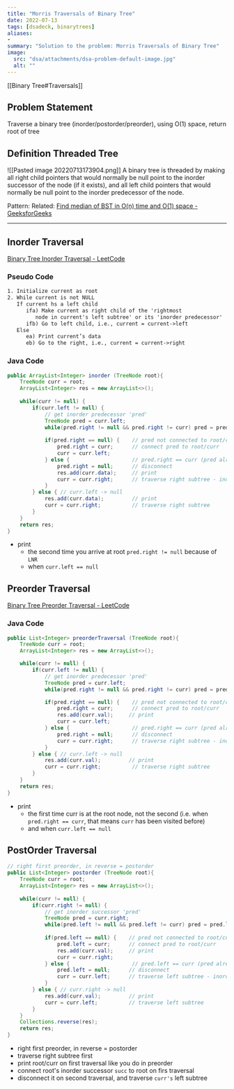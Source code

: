 ```yaml
---
title: "Morris Traversals of Binary Tree"
date: 2022-07-13
tags: [dsadeck, binarytrees]
aliases:
- 
summary: "Solution to the problem: Morris Traversals of Binary Tree"
image:
  src: "dsa/attachments/dsa-problem-default-image.jpg"
  alt: ""
---
```

[[Binary Tree#Traversals]]
## Problem Statement
Traverse a binary tree (inorder/postorder/preorder), using O(1) space, return root of tree

## Definition Threaded Tree
![[Pasted image 20220713173904.png]]
A binary tree is threaded by making all right child pointers that would normally be null point to the inorder successor of the node (if it exists), and all left child pointers that would normally be null point to the inorder predecessor of the node.

Pattern: 
Related: [Find median of BST in O(n) time and O(1) space - GeeksforGeeks](https://www.geeksforgeeks.org/find-median-bst-time-o1-space/)

---

## Inorder Traversal
[Binary Tree Inorder Traversal - LeetCode](https://leetcode.com/problems/binary-tree-inorder-traversal/)

### Pseudo Code
``` txt
1. Initialize current as root 
2. While current is not NULL
   If current hs a left child
      ifa) Make current as right child of the 'rightmost 
         node in current's left subtree' or its 'inorder predecessor'
      ifb) Go to left child, i.e., current = current->left
   Else
      ea) Print current’s data
      eb) Go to the right, i.e., current = current->right

```

### Java Code
``` java
public ArrayList<Integer> inorder (TreeNode root){
	TreeNode curr = root;
	ArrayList<Integer> res = new ArrayList<>();
	
	while(curr != null) {
		if(curr.left != null) {
			// get inorder predecessor 'pred'
			TreeNode pred = curr.left;
			while(pred.right != null && pred.right != curr) pred = pred.right;
			
			if(pred.right == null) {    // pred not connected to root/curr
				pred.right = curr;      // connect pred to root/curr
				curr = curr.left;
			} else {                    // pred.right == curr (pred already connected to root/curr)
				pred.right = null;      // disconnect
				res.add(curr.data);     // print
				curr = curr.right;      // traverse right subtree - inorder successor
			}
		} else { // curr.left -> null
			res.add(curr.data);         // print
			curr = curr.right;          // traverse right subtree
		}
	}
	return res;
}
```
- print 
	- the second time you arrive at root `pred.right != null` because of `LNR`
	- when `curr.left == null`

## Preorder Traversal
[Binary Tree Preorder Traversal - LeetCode](https://leetcode.com/problems/binary-tree-preorder-traversal/)
### Java Code
``` java
public List<Integer> preorderTraversal (TreeNode root){
	TreeNode curr = root;
	ArrayList<Integer> res = new ArrayList<>();

	while(curr != null) {
		if(curr.left != null) {
			// get inorder predecessor 'pred'
			TreeNode pred = curr.left;
			while(pred.right != null && pred.right != curr) pred = pred.right;

			if(pred.right == null) {    // pred not connected to root/curr
				pred.right = curr;      // connect pred to root/curr
				res.add(curr.val);     // print
				curr = curr.left;
			} else {                    // pred.right == curr (pred already connected to root/curr)
				pred.right = null;      // disconnect
				curr = curr.right;      // traverse right subtree - inorder successor
			}
		} else { // curr.left -> null
			res.add(curr.val);         // print
			curr = curr.right;          // traverse right subtree
		}
	}
	return res;
}
```

- print 
	- the first time curr  is at the root node, not the second (i.e. when `pred.right == curr`, that means `curr` has been visited before)
	- and when `curr.left == null` 

## PostOrder Traversal
``` java
// right first preorder, in reverse = postorder
public List<Integer> postorder (TreeNode root){
	TreeNode curr = root;
	ArrayList<Integer> res = new ArrayList<>();
	
	while(curr != null) {
		if(curr.right != null) {
			// get inorder successor 'pred'
			TreeNode pred = curr.right;
			while(pred.left != null && pred.left != curr) pred = pred.left;
			
			if(pred.left == null) {    // pred not connected to root/curr
				pred.left = curr;      // connect pred to root/curr
				res.add(curr.val);     // print
				curr = curr.right;
			} else {                    // pred.left == curr (pred already connected to root/curr)
				pred.left = null;      // disconnect
				curr = curr.left;      // traverse left subtree - inorder predecessor
			}
		} else { // curr.right -> null
			res.add(curr.val);         // print
			curr = curr.left;          // traverse left subtree
		}
	}
	Collections.reverse(res);
	return res;
}
```
- right first preorder, in reverse = postorder
- traverse right subtree first
- print root/curr on first traversal like you do in preorder
- connect root's inorder successor `succ` to root on firs traversal
- disconnect it on second traversal, and traverse `curr's` left subtree

